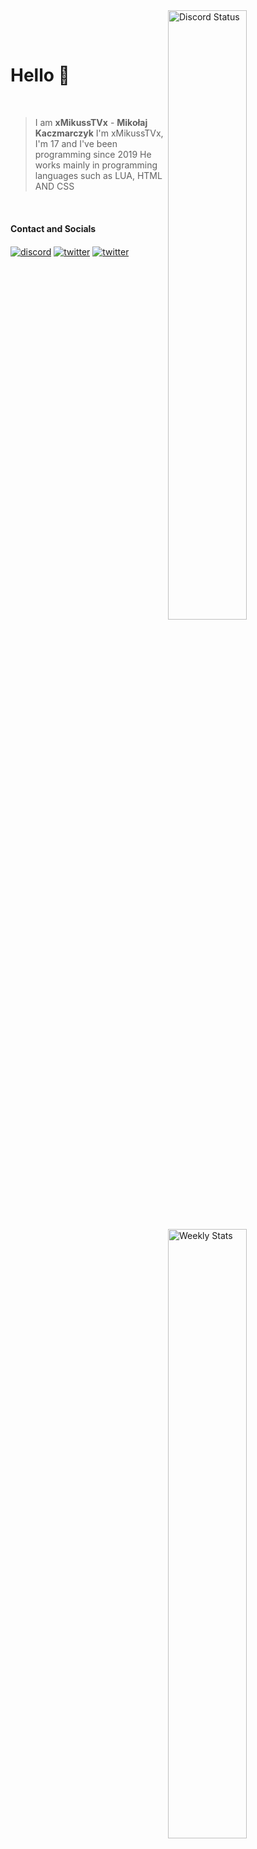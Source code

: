 


<a href="https://discord.com/users/875477947060985877" target="_blank">
    <img width="50%" align="right" alt="Discord Status" src="https://lanyard-profile-readme.vercel.app/api/875477947060985877?bg=161B22&borderRadius=5px%205px%200%200&animated=true&hideDiscrim=true&idleMessage=Probably%20doing%20something%20else...">
</a>
<a href="https://wakatime.com/@xMikussTVx" target="_blank">
    <img width="50%" align="right" alt="Weekly Stats" src="https://github-readme-stats.vercel.app/api/wakatime?username=xmikusstvx&border_radius=0%200%205px%205px&theme=dark&bg_color=161B22&border_color=161B22&icon_color=58a6ff&show_icons=true&disable_animations=true">
</a>

<br><br>

# Hello 👋

<br>

> I am **xMikussTVx** - **Mikołaj Kaczmarczyk**
I'm xMikussTVx, I'm 17 and I've been programming since 2019
He works mainly in programming languages ​​such as LUA, HTML AND CSS
<br>

#### Contact and Socials
<a href="https://discord.com/users/875477947060985877" target="_blank"><img alt="discord" align="center" src="https://img.shields.io/badge/-Discord-0D1117?style=flat-square&logo=discord&logoColor=white"></a>
<a href="https://steamcommunity.com/id/MikussTV/" target="_blank"><img alt="twitter" align="center" src="https://img.shields.io/badge/-Steam-0D1117?style=flat-square&logo=steam&logoColor=white"></a>
<a href="https://www.twitch.tv/xmikusstvx" target="_blank"><img alt="twitter" align="center" src="https://img.shields.io/badge/-Twitch-0D1117?style=flat-square&logo=twitch&logoColor=white"></a>
